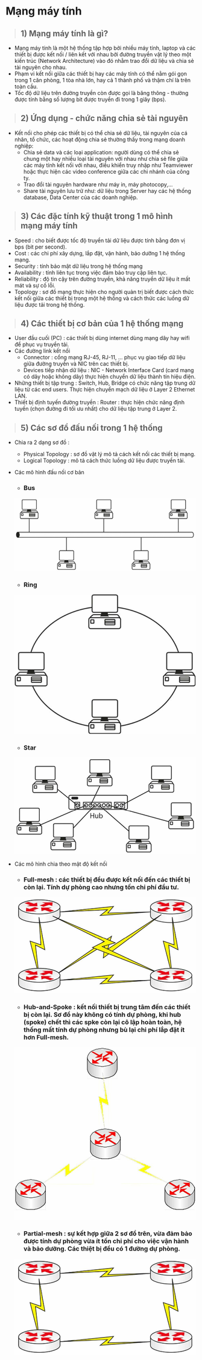 # Mạng máy tính
> ## 1) Mạng máy tính là gì?
- Mạng máy tinh là một hệ thống tập hợp bởi nhiều máy tính, laptop và các thiết bị được kết nối / liên kết với nhau bởi đường truyền vật lý theo một kiến trúc (Network Architecture) vào đó nhằm trao đổi dữ liệu và chia sẻ tài nguyên cho nhau.
- Phạm vi kết nối giữa các thiết bị hay các máy tính có thể nằm gói gọn trong 1 căn phòng,  1 tòa nhà lớn, hay cả 1 thành phố và thậm chí là trên toàn cầu.
- Tốc độ dữ liệu trên đường truyền còn được gọi là băng thông - thường được tính bằng số lượng bit được truyền đi trong 1 giây (bps).
> ## 2) Ứng dụng - chức năng chia sẻ tài nguyên
- Kết nối cho phép các thiết bị có thể chia sẻ dữ liệu, tài nguyên của cá nhân, tổ chức, các hoạt động chia sẻ thường thấy trong mạng doanh nghiệp:
    - Chia sẻ data và các loại application: người dùng có thể chia sẻ chung một hay nhiều loại tài nguyên với nhau như chia sẻ file giữa các máy tính kết nối với nhau, điều khiển truy nhập như Teamviewer hoặc thực hiện các video conference giữa các chi nhánh của công ty.
    - Trao đổi tài nguyên hardware như máy in, máy photocopy,...
    - Share tài nguyên lưu trữ như: dữ liệu trong Server hay các hệ thống database, Data Center của các doanh nghiệp.
> ## 3) Các đặc tính kỹ thuật trong 1 mô hình mạng máy tính
- Speed : cho biết được tốc độ truyền tải dữ liệu được tính bằng đơn vị bps (bit per second).
- Cost : các chi phí xây dựng, lắp đặt, vận hành, bảo dưỡng 1 hệ thống mạng.
- Security : tính bảo mật dữ liệu trong hệ thống mạng
- Availability : tính liên tục trong việc đảm bảo truy cập liên tục.
- Reliability : độ tin cậy trên đường truyền, khả năng truyền dữ liệu ít mất mát và sự cố lỗi.
- Topology : sơ đồ mạng thực hiện cho người quản trị biết được cách thức kết nối giữa các thiết bị trong một hệ thống và cách thức các luồng dữ liệu được tải trong hệ thống.
> ## 4) Các thiết bị cơ bản của 1 hệ thống mạng
- User đầu cuối (PC) : các thiết bị dùng internet dùng mạng dây hay wifi để phục vụ truyền tải.
- Các đường link kết nối
    - Connector : cổng mạng RJ-45, RJ-11, ... phục vụ giao tiếp dữ liệu giữa đường truyền và NIC trên cac thiết bị.
    - Devices tiếp nhận dữ liệu : NIC - Network Interface Card (card mạng có dây hoặc không dây) thực hiện chuyển dữ liệu thành tín hiệu điện.
- Những thiết bị tập trung : Switch, Hub, Bridge có chức năng tập trung dữ liệu từ các end users. Thực hiện chuyển mạch dữ liệu ở Layer 2 Ethernet LAN.
- Thiết bị định tuyến đường truyền : Router : thực hiện chức năng định tuyến (chọn đường đi tối ưu nhất) cho dữ liệu tập trung ở Layer 2.
> ## 5) Các sơ đồ đấu nối trong 1 hệ thống
- Chia ra 2 dạng sơ đồ : 
    - Physical Topology : sơ đồ vật lý mô tả cách kết nối các thiết bị mạng.
    - Logical Topology : mô tả cách thức luồng dữ liệu được truyền tải.
- Các mô hình đấu nối cơ bản

    - ### **Bus**

    ![](/images/ccna/1_Tim_hieu_ve_mang_may_tinh/1.jpg)

    - ### **Ring**

    ![](/images/ccna/1_Tim_hieu_ve_mang_may_tinh/2.jpg)

    - ### **Star**

    ![](/images/ccna/1_Tim_hieu_ve_mang_may_tinh/3.jpg)

- Các mô hình chia theo mật độ kết nối 

   - ### **Full-mesh** : các thiết bị đều được kết nối đến các thiết bị còn lại. Tính dự phòng cao nhưng tốn chi phí đầu tư.

    ![](/images/ccna/1_Tim_hieu_ve_mang_may_tinh/4.jpg)

    - ### **Hub-and-Spoke** : kết nối thiết bị trung tâm đến các thiết bị còn lại. Sơ đồ này không có tính dự phòng, khi hub (spoke) chết thì các spke còn lại cô lập hoàn toàn, hệ thống mất tính dự phòng nhưng bù lại chi phí lắp đặt ít hơn Full-mesh.

    ![](/images/ccna/1_Tim_hieu_ve_mang_may_tinh/5.jpg)

    - ### **Partial-mesh** : sự kết hợp giữa 2 sơ đồ trên, vừa đảm bảo được tính dự phòng vừa ít tốn chi phí cho việc vận hành và bảo dưỡng. Các thiệt bị đều có 1 đường dự phòng.

    ![](/images/ccna/1_Tim_hieu_ve_mang_may_tinh/6.jpg)




